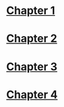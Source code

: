 # [Chapter 1](chapters/1/1.html)

# [Chapter 2](chapters/2/2.html)

# [Chapter 3](chapters/3/3.html)

# [Chapter 4](chapters/4/4.html)